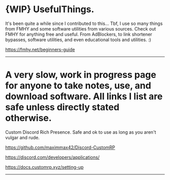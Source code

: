 #  {WIP} UsefulThings. 

It's been quite a while since I contributed to this... Tbf, I use so many things from FMHY and some software utilities from various sources. Check out FMHY for anything free and useful. From AdBlockers, to link shortener bypasses, software utilities, and even educational tools and utilities. :) 

https://fmhy.net/beginners-guide


--------------------------------------------------------------

# A very slow, work in progress page for anyone to take notes, use, and download software. All links I list are safe unless directly stated otherwise. 


Custom Discord Rich Presence. Safe and ok to use as long as you aren't vulgar and rude.

https://github.com/maximmax42/Discord-CustomRP

https://discord.com/developers/applications/

https://docs.customrp.xyz/setting-up

--------------------------------------------------------------


